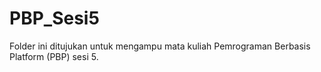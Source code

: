 # PBP_Sesi5
Folder ini ditujukan untuk mengampu mata kuliah Pemrograman Berbasis Platform (PBP) sesi 5.
